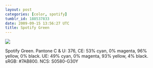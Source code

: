 ```yaml
---
layout: post
categories: [color, spotify]
tumblr_id: 188537833  
date: 2009-09-15 13:56:27 UTC
title: Spotify Green
---
```


![](http://farm6.static.flickr.com/5130/5383262568_fcf94e9acb_o.png)

Spotify Green. Pantone C & U: 376, CE: 53% cyan, 0% magenta, 96% yellow, 0% black. UE: 49% cyan, 0% magenta, 93% yellow, 4% black. sRGB: #7AB800. NCS: S0580-G30Y
